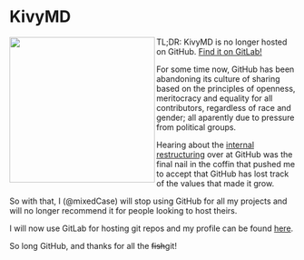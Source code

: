 KivyMD
======

<img align="left" height="256" src="https://raw.githubusercontent.com/kivymd/KivyMD/master/assets/kivymd_logo.png"/>

TL;DR: KivyMD is no longer hosted on GitHub. [Find it on GitLab!](https://gitlab.com/kivymd/KivyMD)

For some time now, GitHub has been abandoning its culture of sharing based on the principles of openness, meritocracy and equality for all contributors, regardless of race and gender; all aparently due to pressure from political groups.

Hearing about the [internal restructuring](http://www.businessinsider.com/github-the-full-inside-story-2016-2) over at GitHub was the final nail in the coffin that pushed me to accept that GitHub has lost track of the values that made it grow.

So with that, I (@mixedCase) will stop using GitHub for all my projects and will no longer recommend it for people looking to host theirs.

I will now use GitLab for hosting git repos and my profile can be found [here](https://gitlab.com/u/mixedCase).

So long GitHub, and thanks for all the ~~fish~~git!
